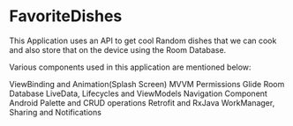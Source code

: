 # FavoriteDishes

This Application uses an API to get cool Random dishes that we can cook and also store that on the device
using the Room Database.

Various components used in this application are mentioned below:

ViewBinding and Animation(Splash Screen)
MVVM
Permissions
Glide
Room Database
LiveData, Lifecycles and ViewModels
Navigation Component
Android Palette and CRUD operations
Retrofit and RxJava
WorkManager, Sharing and Notifications


